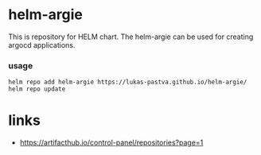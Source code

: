 # helm-argie

This is repository for HELM chart.
The helm-argie can be used for creating argocd applications.

### usage

```
helm repo add helm-argie https://lukas-pastva.github.io/helm-argie/
helm repo update
```

# links

- https://artifacthub.io/control-panel/repositories?page=1